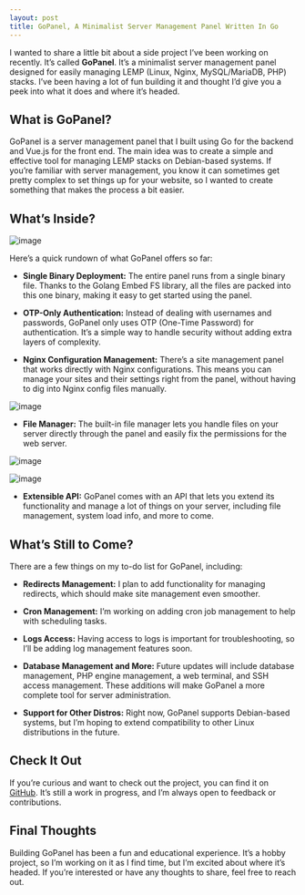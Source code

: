```yaml
---
layout: post
title: GoPanel, A Minimalist Server Management Panel Written In Go
---
```


I wanted to share a little bit about a side project I’ve been working on recently. It’s called **GoPanel**. It’s a minimalist server management panel designed for easily managing LEMP (Linux, Nginx, MySQL/MariaDB, PHP) stacks. I’ve been having a lot of fun building it and thought I’d give you a peek into what it does and where it’s headed.

## What is GoPanel?

GoPanel is a server management panel that I built using Go for the backend and Vue.js for the front end. The main idea was to create a simple and effective tool for managing LEMP stacks on Debian-based systems. If you’re familiar with server management, you know it can sometimes get pretty complex to set things up for your website, so I wanted to create something that makes the process a bit easier.

## What’s Inside?

![image](https://github.com/user-attachments/assets/eb0f7f77-111c-4e47-a597-3b216c1b56e0)


Here’s a quick rundown of what GoPanel offers so far:

- **Single Binary Deployment:** The entire panel runs from a single binary file. Thanks to the Golang Embed FS library, all the files are packed into this one binary, making it easy to get started using the panel.

- **OTP-Only Authentication:** Instead of dealing with usernames and passwords, GoPanel only uses OTP (One-Time Password) for authentication. It’s a simple way to handle security without adding extra layers of complexity.

- **Nginx Configuration Management:** There’s a site management panel that works directly with Nginx configurations. This means you can manage your sites and their settings right from the panel, without having to dig into Nginx config files manually.

![image](https://github.com/user-attachments/assets/d9a24f3d-56a4-4652-80ec-a6f72742f54f)

- **File Manager:** The built-in file manager lets you handle files on your server directly through the panel and easily fix the permissions for the web server.

![image](https://github.com/user-attachments/assets/a2b44ddb-a1f4-481b-b843-061031578aef)

![image](https://github.com/user-attachments/assets/62bc929c-fd6e-4a0a-9daa-f66707add3f4)

- **Extensible API:** GoPanel comes with an API that lets you extend its functionality and manage a lot of things on your server, including file management, system load info, and more to come. 

## What’s Still to Come?

There are a few things on my to-do list for GoPanel, including:

- **Redirects Management:** I plan to add functionality for managing redirects, which should make site management even smoother.

- **Cron Management:** I’m working on adding cron job management to help with scheduling tasks.

- **Logs Access:** Having access to logs is important for troubleshooting, so I’ll be adding log management features soon.

- **Database Management and More:** Future updates will include database management, PHP engine management, a web terminal, and SSH access management. These additions will make GoPanel a more complete tool for server administration.

- **Support for Other Distros:** Right now, GoPanel supports Debian-based systems, but I’m hoping to extend compatibility to other Linux distributions in the future.

## Check It Out

If you’re curious and want to check out the project, you can find it on [GitHub](https://github.com/xaymup/GoPanel). It’s still a work in progress, and I’m always open to feedback or contributions. 

## Final Thoughts

Building GoPanel has been a fun and educational experience. It’s a hobby project, so I’m working on it as I find time, but I’m excited about where it’s headed. If you’re interested or have any thoughts to share, feel free to reach out.

